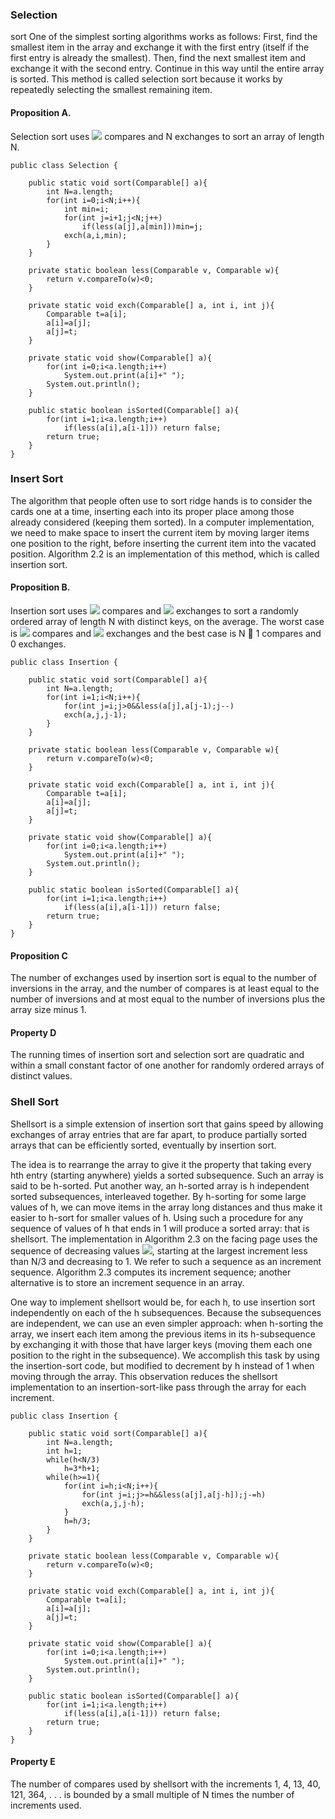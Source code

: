 ### Selection

sort One of the simplest sorting algorithms works as follows: First, find the smallest item in the array and exchange it with the first entry (itself if the first entry is already the smallest). Then, find the next smallest item and exchange it with the second entry. Continue in this way until the entire array is sorted. This method is called selection sort because it works by repeatedly selecting the smallest remaining item.

#### Proposition A.
Selection sort uses ![](http://latex.codecogs.com/gif.latex?\frac{N^2}/2) compares and N exchanges to sort an array of length N.

```
public class Selection {
    
    public static void sort(Comparable[] a){
        int N=a.length;
        for(int i=0;i<N;i++){
            int min=i;
            for(int j=i+1;j<N;j++)
                if(less(a[j],a[min]))min=j;
            exch(a,i,min);
        }
    }
    
    private static boolean less(Comparable v, Comparable w){
        return v.compareTo(w)<0;
    }
    
    private static void exch(Comparable[] a, int i, int j){
        Comparable t=a[i];
        a[i]=a[j];
        a[j]=t;
    }
    
    private static void show(Comparable[] a){
        for(int i=0;i<a.length;i++)
            System.out.print(a[i]+" ");
        System.out.println();
    }
    
    public static boolean isSorted(Comparable[] a){
        for(int i=1;i<a.length;i++)
            if(less(a[i],a[i-1])) return false;
        return true;
    }
}
```

### Insert Sort

The algorithm that people often use to sort ridge hands is to consider the cards one at a time, inserting each into its proper place among those already considered (keeping them sorted). In a computer implementation, we need to make space to insert the current item by moving larger items one position to the right, before inserting the current item into the vacated position. Algorithm 2.2 is an implementation of this method, which is called insertion sort.

#### Proposition B.

Insertion sort uses ![](http://latex.codecogs.com/gif.latex?\frac{N^2}/4) compares and ![](http://latex.codecogs.com/gif.latex?\frac{N^2}/4) exchanges to sort
a randomly ordered array of length N with distinct keys, on the average. The worst
case is ![](http://latex.codecogs.com/gif.latex?\frac{N^2}/2) compares and ![](http://latex.codecogs.com/gif.latex?\frac{N^2}/2) exchanges and the best case is N  1 compares
and 0 exchanges.

```
public class Insertion {

    public static void sort(Comparable[] a){
        int N=a.length;
        for(int i=1;i<N;i++){
            for(int j=i;j>0&&less(a[j],a[j-1);j--)
            exch(a,j,j-1);
        }
    }
    
    private static boolean less(Comparable v, Comparable w){
        return v.compareTo(w)<0;
    }

    private static void exch(Comparable[] a, int i, int j){
        Comparable t=a[i];
        a[i]=a[j];
        a[j]=t;
    }

    private static void show(Comparable[] a){
        for(int i=0;i<a.length;i++)
            System.out.print(a[i]+" ");
        System.out.println();
    }

    public static boolean isSorted(Comparable[] a){
        for(int i=1;i<a.length;i++)
            if(less(a[i],a[i-1])) return false;
        return true;
    }
}
```

#### Proposition C

The number of exchanges used by insertion sort is equal to the number of inversions in the array, and the number of compares is at least equal to the number of inversions and at most equal to the number of inversions plus the array size minus 1.

#### Property D

The running times of insertion sort and selection sort are quadratic and within a small constant factor of one another for randomly ordered arrays of distinct values.

### Shell Sort

Shellsort is a simple extension of insertion sort that gains
speed by allowing exchanges of array entries that are far apart, to produce partially sorted arrays that can be efficiently sorted, eventually by insertion sort.

The idea is to rearrange the array to give it the property that taking every hth entry (starting anywhere) yields a sorted subsequence. Such an array is said to be h-sorted. Put another way, an h-sorted array is h independent sorted subsequences, interleaved together. By h-sorting for some large values
of h, we can move items in the array long distances and thus make it easier to h-sort for smaller values of h. Using such 
a procedure for any sequence of values of h that ends in 1 will produce a sorted array: that is shellsort. The implementation in Algorithm 2.3 on the facing page uses the sequence of decreasing values ![](http://latex.codecogs.com/gif.latex?\frac1/3(3^k-1)), starting at the largest increment less than N/3 and decreasing to 1. We refer to such a sequence as an increment sequence. Algorithm 2.3 computes its increment sequence; another alternative is to store an increment sequence in an array.

One way to implement shellsort would be, for each h, to use insertion sort independently on each of the h subsequences. Because the subsequences are independent, we can use an even simpler approach: when h-sorting the array, we insert each item among the previous items in its h-subsequence by exchanging it with those that have larger keys (moving them each one position to the right in the subsequence). We accomplish this task by using the insertion-sort code, but modified to decrement by h instead of 1 when moving through the array. This observation reduces the shellsort implementation to an insertion-sort-like pass through the array for each increment.

```
public class Insertion {

    public static void sort(Comparable[] a){
        int N=a.length;
        int h=1;
        while(h<N/3)
            h=3*h+1;
        while(h>=1){
            for(int i=h;i<N;i++){
                for(int j=i;j>=h&&less(a[j],a[j-h]);j-=h)
                exch(a,j,j-h);
            }
            h=h/3;
        }
    }
    
    private static boolean less(Comparable v, Comparable w){
        return v.compareTo(w)<0;
    }

    private static void exch(Comparable[] a, int i, int j){
        Comparable t=a[i];
        a[i]=a[j];
        a[j]=t;
    }

    private static void show(Comparable[] a){
        for(int i=0;i<a.length;i++)
            System.out.print(a[i]+" ");
        System.out.println();
    }

    public static boolean isSorted(Comparable[] a){
        for(int i=1;i<a.length;i++)
            if(less(a[i],a[i-1])) return false;
        return true;
    }
}
```

#### Property E

The number of compares used by shellsort with the increments 1, 4,
13, 40, 121, 364, . . . is bounded by a small multiple of N times the number of increments
used.
